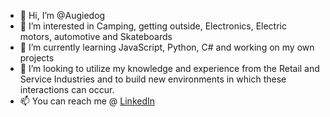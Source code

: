 - 👋 Hi, I’m @Augiedog
- 👀 I’m interested in Camping, getting outside, Electronics, Electric motors, automotive and Skateboards
- 🌱 I’m currently learning JavaScript, Python, C# and working on my own projects
- 💞️ I’m looking to utilize my knowledge and experience from the Retail and Service Industries and to build new environments in
which these interactions can occur.
- 📫 You can reach me @ [LinkedIn](https://www.linkedin.com/in/auguste-bren-18b8b155/)

<!---
Augiedog/Augiedog is a ✨ special ✨ repository because its `README.md` (this file) appears on your GitHub profile.
You can click the Preview link to take a look at your changes.
--->
